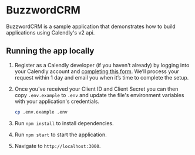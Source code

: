 # BuzzwordCRM

BuzzwordCRM is a sample application that demonstrates how to build applications using Calendly's v2 api.

## Running the app locally

1. Register as a Calendly developer (if you haven't already) by logging into your Calendly account and [completing this form](https://calendlyquestions.typeform.com/to/ys5GCq). We’ll process your request within 1 day and email you when it’s time to complete the setup.
1. Once you've received your Client ID and Client Secret you can then copy `.env.example` to `.env` and update the file's environment variables with your application's credentials.

   ```bash
   cp .env.example .env
   ```

1. Run `npm install` to install dependencies.
1. Run `npm start` to start the application.
1. Navigate to `http://localhost:3000`.
